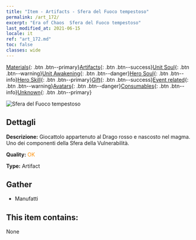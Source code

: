 ```yaml
---
title: "Item - Artifacts - Sfera del Fuoco tempestoso"
permalink: /art_172/
excerpt: "Era of Chaos  Sfera del Fuoco tempestoso"
last_modified_at: 2021-06-15
locale: it
ref: "art_172.md"
toc: false
classes: wide
---
```

 [Materials](/ItemsIT/){: .btn .btn--primary}[Artifacts](/ItemsIT/Artifacts/){: .btn .btn--success}[Unit Soul](/ItemsIT/UnitSoul/){: .btn .btn--warning}[Unit Awakening](/ItemsIT/UnitAwakening/){: .btn .btn--danger}[Hero Soul](/ItemsIT/HeroSoul/){: .btn .btn--info}[Hero Skill](/ItemsIT/HeroSkill/){: .btn .btn--primary}[Gift](/ItemsIT/Gift/){: .btn .btn--success}[Event related](/ItemsIT/Events/){: .btn .btn--warning}[Avatars](/ItemsIT/Avatars/){: .btn .btn--danger}[Consumables](/ItemsIT/Consumables/){: .btn .btn--info}[Unknown](/ItemsIT/Unknown/){: .btn .btn--primary}

 ![Sfera del Fuoco tempestoso](/images/t/artifact_40451.png)

## Dettagli
 **Descrizione:** Giocattolo appartenuto al Drago rosso e nascosto nel magma. Uno dei componenti della Sfera della Vulnerabilità.

 **Quality:** <span style="color: #FF8C00">OK</span>

 **Type:** Artifact

## Gather

*    Manufatti 

## This item contains:

  None

